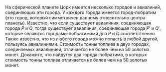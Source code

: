 На сферической планете Цорк имеется несколько городов и авиалиний, соединяющих эти города. У каждого города имеется город-побратим (это город, который симметричен данному относительно центра планеты). Известно, что если существует авиалиния, соединяющая города $P$ и $Q$, тогда существует авиалиния, соединяющая города $P'$ и $Q'$, которые являются городами-побратимами для $P$ и $Q$ соответственно. Также известно, что из любого города можно попасть в любой другой, пользуясь авиалиниями. Стоимость тонны топлива в двух городах, соединяемых авиалинией, отличается не более чем на 50 золотых монет. Докажите, что найдутся два города-побратима, в которых стоимость тонны топлива отличается не более чем на 50 золотых монет.